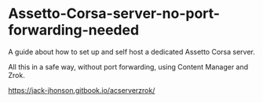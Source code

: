 # Assetto-Corsa-server-no-port-forwarding-needed
A guide about how to set up and self host a dedicated Assetto Corsa server.

All this in a safe way, without port forwarding, using Content Manager and Zrok.

https://jack-jhonson.gitbook.io/acserverzrok/
